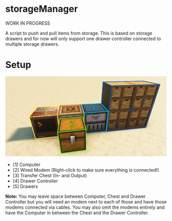 # storageManager

WORK IN PROGRESS

A script to push and pull items from storage. This is based on storage drawers and for now will only support one drawer controller connected to multiple storage drawers.

# Setup
![Setup](setup/storageManager.jpg)
- [1] Computer
- [2] Wired Modem (Right-click to make sure everything is connected!)
- [3] Transfer Chest (In- and Output)
- [4] Drawer Controller
- [5] Drawers

**Note:** You may leave space between Computer, Chest and Drawer Controller but you will need an modem next to each of those and have those modems connected via cables.
You may also omit the modems entirely and have the Computer in between the Chest and the Drawer Controller.